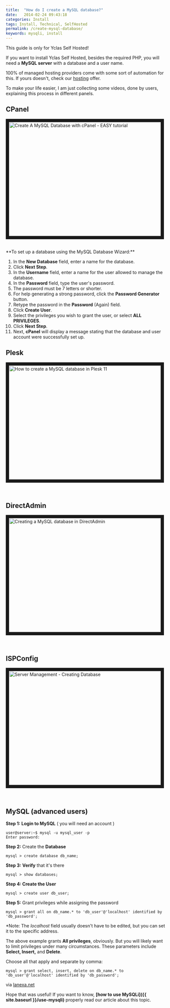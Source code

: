 ```yaml
---
title:  "How do I create a MySQL database?"
date:   2014-02-24 09:43:18
categories: Install
tags: Install, Technical, SelfHosted
permalink: /create-mysql-database/
keywords: mysqli, install
---
```

<div class="alert alert-warning">
<strong><i class="glyphicon glyphicon-warning-sign"></i> </strong> This guide is only for Yclas Self Hosted!
</div>

If you want to install Yclas Self Hosted, besides the required PHP, you will need a **MySQL server** with a database and a user name.

100% of managed hosting providers come with some sort of automation for this. If yours doesn't, check our [hosting](https://yclas.com/self-hosted.html) offer.

To make your life easier, I am just collecting some videos, done by users, explaining this process in different panels.

## CPanel

<a href="https://www.youtube.com/watch?v=YbIn--iNmKE" target="_blank"><img src="http://img.youtube.com/vi/YbIn--iNmKE/0.jpg" 
alt="Create A MySQL Database with cPanel - EASY tutorial" width="480" height="360" border="10" /></a>

<br>
**To set up a database using the MySQL Database Wizard:**

1. In the **New Database** field, enter a name for the database.
2. Click **Next Step**.
3. In the **Username** field, enter a name for the user allowed to manage the database.
4. In the **Password** field, type the user's password.
5. The password must be 7 letters or shorter.
6. For help generating a strong password, click the **Password Generator** button.
7. Retype the password in the **Password** (Again) field.
8. Click **Create User**.
9. Select the privileges you wish to grant the user, or select **ALL PRIVILEGES**.
10. Click **Next Step**.
11. Next, **cPanel** will display a message stating that the database and user account were successfully set up.

## Plesk

<a href="https://www.youtube.com/watch?v=ZTEc5epNvI0" target="_blank"><img src="http://img.youtube.com/vi/ZTEc5epNvI0/0.jpg" 
alt="How to create a MySQL database in Plesk 11" width="480" height="360" border="10" /></a>

<br>

## DirectAdmin

<a href="https://www.youtube.com/watch?v=7QGVQau-gCI" target="_blank"><img src="http://img.youtube.com/vi/7QGVQau-gCI/0.jpg" 
alt="Creating a MySQL database in DirectAdmin" width="480" height="360" border="10" /></a>

<br>

## ISPConfig

<a href="https://www.youtube.com/watch?v=6XosdMzU2pQ" target="_blank"><img src="http://img.youtube.com/vi/6XosdMzU2pQ/0.jpg" 
alt="Server Management - Creating Database" width="480" height="360" border="10" /></a>

<br>

## MySQL (advanced users)

**Step 1:** **Login to MySQL** ( you will need an account ) 
        
    user@server:~$ mysql -u mysql_user -p
    Enter password:

**Step 2:** Create the **Database**
    
    mysql > create database db_name;

**Step 3:** **Verify** that it's there
    
    mysql > show databases;

**Step 4: Create the User**
    
    mysql > create user db_user;

**Step 5:** Grant privileges while assigning the password 
    
    mysql > grant all on db_name.* to 'db_user'@'localhost' identified by 'db_password';

*Note: The _localhost_ field usually doesn't have to be edited, but you can set it to the specific address. 

The above example grants **All privileges**, obviously. But you will likely want to limit privileges under many circumstances. These parameters include **Select, Insert,** and **Delete**.

Choose all that apply and separate by comma: 
    
    mysql > grant select, insert, delete on db_name.* to 'db_user'@'localhost' identified by 'db_password';

via [lanexa.net](http://www.lanexa.net/2011/08/create-a-mysql-database-username-password-and-permissions-from-the-command-line/) 

Hope that was useful! If you want to know, **[how to use MySQLi]({{ site.baseurl }}/use-mysqli)** properly read our article about this topic.

